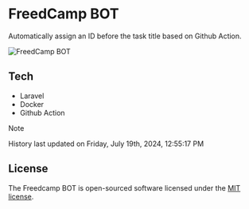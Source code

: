 # FreedCamp BOT

Automatically assign an ID before the task title based on Github Action.

![FreedCamp BOT](https://repository-images.githubusercontent.com/737932867/7d34798b-2680-471c-b089-a78a718d3d6a)

## Tech

- Laravel
- Docker
- Github Action

> [!NOTE]  
> History last updated on Friday, July 19th, 2024, 12:55:17 PM

## License

The Freedcamp BOT is open-sourced software licensed under the [MIT license](https://opensource.org/licenses/MIT).
